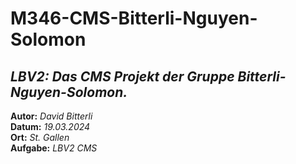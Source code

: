 # M346-CMS-Bitterli-Nguyen-Solomon
***LBV2: Das CMS Projekt der Gruppe Bitterli-Nguyen-Solomon.***
---

**Autor:** *David Bitterli*  
**Datum:** *19.03.2024*  
**Ort:** *St. Gallen*  
**Aufgabe:** *LBV2 CMS*  
